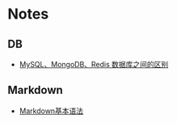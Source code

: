 # Notes

## DB
* [MySQL、MongoDB、Redis 数据库之间的区别](https://blog.csdn.net/CatStarXcode/article/details/79513425?utm_source=blogxgwz1)
>

## Markdown
* [Markdown基本语法](https://www.jianshu.com/p/191d1e21f7ed)
